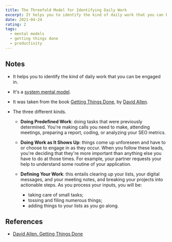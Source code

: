 ```yaml
---
title: The Threefold Model for Identifying Daily Work
excerpt: It helps you to identify the kind of daily work that you can be engaged in.
date: 2021-04-24
rating: 2
tags:
  - mental models
  - getting things done
  - productivity
---
```


## Notes

- It helps you to identify the kind of daily work that you can be engaged in.

- It's a [system mental model](/zettelkasten/system-mental-models).

- It was taken from the book [Getting Things Done](/books/getting-things-done), by [David Allen](/zettelkasten/david-allen).

- The three different kinds.

  - **Doing Predefined Work**: doing tasks that were previously determined. You're making calls you need to make, attending meetings, preparing a report, coding, or analyzing your SEO metrics.

  - **Doing Work as It Shows Up**: things come up unforeseen and have to or choose to engage in as they occur. When you follow these leads, you're deciding that they're more important than anything else you have to do at those times. For example, your partner requests your help to understand some routine of your application.

  - **Defining Your Work**: this entails clearing up your lists, your digital messages, and your meeting notes, and breaking your projects into actionable steps. As you process your inputs, you will be:
    - taking care of small tasks;
    - tossing and filing numerous things;
    - adding things to your lists as you go along.

## References

- [David Allen. Getting Things Done](/books/getting-things-done)
